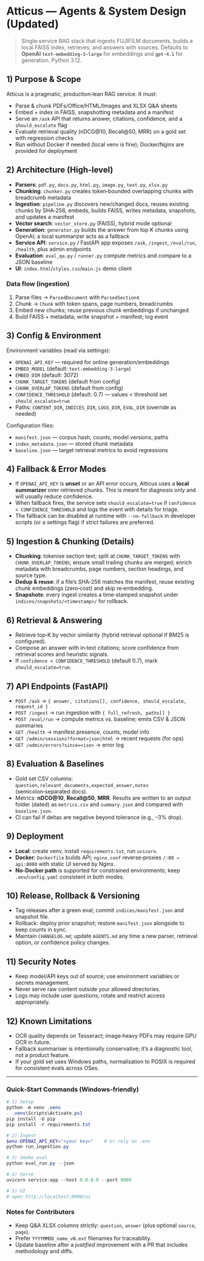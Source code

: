 # Atticus — Agents & System Design (Updated)

> Single‑service RAG stack that ingests FUJIFILM documents, builds a local FAISS index, retrieves, and answers with sources. Defaults to **OpenAI `text-embedding-3-large`** for embeddings and **`gpt-4.1`** for generation. Python 3.12.

## 1) Purpose & Scope
Atticus is a pragmatic, production‑lean RAG service. It must:
- Parse & chunk PDFs/Office/HTML/Images and XLSX Q&A sheets
- Embed + index in FAISS, snapshotting metadata and a manifest
- Serve an `/ask` API that returns answer, citations, confidence, and a `should_escalate` flag
- Evaluate retrieval quality (nDCG@10, Recall@50, MRR) on a gold set with regression checks
- Run without Docker if needed (local venv is fine); Docker/Nginx are provided for deployment

## 2) Architecture (High‑level)
- **Parsers**: `pdf.py`, `docx.py`, `html.py`, `image.py`, `text.py`, `xlsx.py`
- **Chunking**: `chunker.py` creates token‑bounded overlapping chunks with breadcrumb metadata
- **Ingestion**: `pipeline.py` discovers new/changed docs, reuses existing chunks by SHA‑256, embeds, builds FAISS, writes metadata, snapshots, and updates a manifest
- **Vector search**: `vector_store.py` (FAISS), hybrid mode optional
- **Generation**: `generator.py` builds the answer from top K chunks using OpenAI; a local summarizer acts as a fallback
- **Service API**: `service.py` / FastAPI app exposes `/ask`, `/ingest`, `/eval/run`, `/health`, plus admin endpoints
- **Evaluation**: `eval_qa.py` / `runner.py` compute metrics and compare to a JSON baseline
- **UI**: `index.html`/`styles.css`/`main.js` demo client

### Data flow (ingestion)
1. Parse files → `ParsedDocument` with `ParsedSection`s
2. Chunk → `Chunk` with token spans, page numbers, breadcrumbs
3. Embed new chunks; reuse previous chunk embeddings if unchanged
4. Build FAISS + metadata; write snapshot + manifest; log event

## 3) Config & Environment
Environment variables (read via settings):
- `OPENAI_API_KEY` — required for online generation/embeddings
- `EMBED_MODEL` (default: `text-embedding-3-large`)
- `EMBED_DIM` (default: 3072)
- `CHUNK_TARGET_TOKENS` (default from config)
- `CHUNK_OVERLAP_TOKENS` (default from config)
- `CONFIDENCE_THRESHOLD` (default: 0.7) — values < threshold set `should_escalate=true`
- Paths: `CONTENT_DIR`, `INDICES_DIR`, `LOGS_DIR`, `EVAL_DIR` (override as needed)

Configuration files:
- `manifest.json` — corpus hash, counts, model versions, paths
- `index_metadata.json` — stored chunk metadata
- `baseline.json` — target retrieval metrics to avoid regressions

## 4) Fallback & Error Modes
- If `OPENAI_API_KEY` is **unset** or an API error occurs, Atticus uses a **local summarizer** over retrieved chunks. This is meant for diagnosis only and will usually reduce confidence.
- When fallback fires, the service sets `should_escalate=true` if `confidence < CONFIDENCE_THRESHOLD` and logs the event with details for triage.
- The fallback can be disabled at runtime with `--no-fallback` in developer scripts (or a settings flag) if strict failures are preferred.

## 5) Ingestion & Chunking (Details)
- **Chunking**: tokenise section text; split at `CHUNK_TARGET_TOKENS` with `CHUNK_OVERLAP_TOKENS`; ensure small trailing chunks are merged; enrich metadata with breadcrumbs, page numbers, section headings, and source type.
- **Dedup & reuse**: if a file’s SHA‑256 matches the manifest, reuse existing chunk embeddings (zero‑cost) and skip re‑embedding.
- **Snapshots**: every ingest creates a time‑stamped snapshot under `indices/snapshots/<timestamp>/` for rollback.

## 6) Retrieval & Answering
- Retrieve top‑K by vector similarity (hybrid retrieval optional if BM25 is configured).
- Compose an answer with in‑text citations; score confidence from retrieval scores and heuristic signals.
- If `confidence < CONFIDENCE_THRESHOLD` (default 0.7), mark `should_escalate=true`.

## 7) API Endpoints (FastAPI)
- `POST /ask` → `{ answer, citations[], confidence, should_escalate, request_id }`
- `POST /ingest` → run ingestion with `{ full_refresh, paths[] }`
- `POST /eval/run` → compute metrics vs. baseline; emits CSV & JSON summaries
- `GET /health` → manifest presence, counts, model info
- `GET /admin/sessions?format=json|html` → recent requests (for ops)
- `GET /admin/errors?since=<iso>` → error log

## 8) Evaluation & Baselines
- Gold set CSV columns: `question,relevant_documents,expected_answer,notes` (semicolon‑separated docs).
- Metrics: **nDCG@10**, **Recall@50**, **MRR**. Results are written to an output folder (dated) as `metrics.csv` and `summary.json` and compared with `baseline.json`.
- CI can fail if deltas are negative beyond tolerance (e.g., –3% drop).

## 9) Deployment
- **Local**: create venv, install `requirements.txt`, run `uvicorn`.
- **Docker**: `Dockerfile` builds API; `nginx.conf` reverse‑proxies `/:80 → api:8000` with static UI served by Nginx.
- **No‑Docker path** is supported for constrained environments; keep `.env`/`config.yaml` consistent in both modes.

## 10) Release, Rollback & Versioning
- Tag releases after a green eval; commit `indices/manifest.json` and snapshot file.
- Rollback: deploy prior snapshot; restore `manifest.json` alongside to keep counts in sync.
- Maintain `CHANGELOG.md`; update `AGENTS.md` any time a new parser, retrieval option, or confidence policy changes.

## 11) Security Notes
- Keep model/API keys out of source; use environment variables or secrets management.
- Never serve raw content outside your allowed directories.
- Logs may include user questions; rotate and restrict access appropriately.

## 12) Known Limitations
- OCR quality depends on Tesseract; image‑heavy PDFs may require GPU OCR in future.
- Fallback summariser is intentionally conservative; it’s a diagnostic tool, not a product feature.
- If your gold set uses Windows paths, normalisation to POSIX is required for consistent evals across OSes.

---

### Quick‑Start Commands (Windows‑friendly)

```powershell
# 1) Setup
python -m venv .venv
. .venv\Scripts\Activate.ps1
pip install -U pip
pip install -r requirements.txt

# 2) Ingest
$env:OPENAI_API_KEY="<your key>"    # or rely on .env
python run_ingestion.py

# 3) Smoke eval
python eval_run.py --json

# 4) Serve
uvicorn service:app --host 0.0.0.0 --port 8000

# 5) UI
# open http://localhost:8000/ui
```

### Notes for Contributors
- Keep Q&A XLSX columns strictly: `question`, `answer` (plus optional `source`, `page`).
- Prefer `YYYYMMDD_name_vN.ext` filenames for traceability.
- Update baseline after a *justified* improvement with a PR that includes methodology and diffs.
